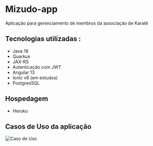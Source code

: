 # Mizudo-app
Aplicação para gerenciamento de membros da associação de Karatê

## Tecnologias utilizadas : 

- Java 18 
- Quarkus 
- JAX-RS
- Autenticação com JWT
- Angular 13 
- Ionic v6 (em estudos)
- PostgresSQL
 
## Hospedagem

- Heroku 
## Casos de Uso da aplicação

![Caso de Uso](http://www.plantuml.com/plantuml/proxy?cache=no&src=https://raw.githubusercontent.com/MatheusSouzaPereira/mizudo-app/main/usecases.puml)
